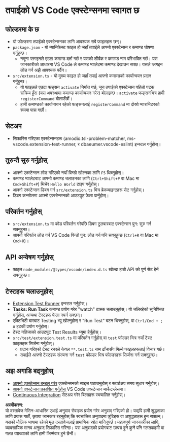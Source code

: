 # तपाईको VS Code एक्स्टेन्सनमा स्वागत छ

## फोल्डरमा के छ

* यो फोल्डरमा तपाईको एक्स्टेन्सनका लागि आवश्यक सबै फाइलहरू छन्।
* `package.json` - यो म्यानिफेस्ट फाइल हो जहाँ तपाईले आफ्नो एक्स्टेन्सन र कमाण्ड घोषणा गर्नुहुन्छ।
  * नमूना प्लगइनले एउटा कमाण्ड दर्ता गर्छ र यसको शीर्षक र कमाण्ड नाम परिभाषित गर्छ। यस जानकारीको आधारमा VS Code ले कमाण्ड प्यालेटमा कमाण्ड देखाउन सक्छ। यसले प्लगइन लोड गर्न अझै आवश्यक पर्दैन।
* `src/extension.ts` - यो मुख्य फाइल हो जहाँ तपाई आफ्नो कमाण्डको कार्यान्वयन प्रदान गर्नुहुन्छ।
  * यो फाइलले एउटा फङ्सन `activate` निर्यात गर्छ, जुन तपाईको एक्स्टेन्सन पहिलो पटक सक्रिय हुँदा (यस अवस्थामा कमाण्ड कार्यान्वयन गरेर) बोलाइन्छ। `activate` फङ्सनभित्र हामी `registerCommand` बोलाउँछौं।
  * हामी कमाण्डको कार्यान्वयन रहेको फङ्सनलाई `registerCommand` मा दोस्रो प्यारामिटरको रूपमा पास गर्छौं।

## सेटअप

* सिफारिस गरिएका एक्स्टेन्सनहरू (amodio.tsl-problem-matcher, ms-vscode.extension-test-runner, र dbaeumer.vscode-eslint) इन्स्टल गर्नुहोस्।

## तुरुन्तै सुरु गर्नुहोस्

* आफ्नो एक्स्टेन्सन लोड गरिएको नयाँ विन्डो खोल्नका लागि `F5` थिच्नुहोस्।
* कमाण्ड प्यालेटबाट आफ्नो कमाण्ड चलाउनका लागि (`Ctrl+Shift+P` वा Mac मा `Cmd+Shift+P`) थिचेर `Hello World` टाइप गर्नुहोस्।
* आफ्नो एक्स्टेन्सन डिबग गर्न `src/extension.ts` भित्र ब्रेकप्वाइन्टहरू सेट गर्नुहोस्।
* डिबग कन्सोलमा आफ्नो एक्स्टेन्सनको आउटपुट फेला पार्नुहोस्।

## परिवर्तन गर्नुहोस्

* `src/extension.ts` मा कोड परिवर्तन गरेपछि डिबग टुलबारबाट एक्स्टेन्सन पुन: सुरु गर्न सक्नुहुन्छ।
* आफ्नो परिवर्तन लोड गर्न VS Code विन्डो पुन: लोड गर्न पनि सक्नुहुन्छ (`Ctrl+R` वा Mac मा `Cmd+R`)।

## API अन्वेषण गर्नुहोस्

* फाइल `node_modules/@types/vscode/index.d.ts` खोल्दा हाम्रो API को पूर्ण सेट हेर्न सक्नुहुन्छ।

## टेस्टहरू चलाउनुहोस्

* [Extension Test Runner](https://marketplace.visualstudio.com/items?itemName=ms-vscode.extension-test-runner) इन्स्टल गर्नुहोस्।
* **Tasks: Run Task** कमाण्ड प्रयोग गरेर "watch" टास्क चलाउनुहोस्। यो चलिरहेको सुनिश्चित गर्नुहोस्, अन्यथा टेस्टहरू फेला नपर्न सक्छन्।
* एक्टिभिटी बारबाट Testing भ्यू खोल्नुहोस् र "Run Test" बटन थिच्नुहोस्, वा `Ctrl/Cmd + ; A` हटकी प्रयोग गर्नुहोस्।
* टेस्ट नतिजाको आउटपुट Test Results भ्यूमा हेर्नुहोस्।
* `src/test/extension.test.ts` मा परिवर्तन गर्नुहोस् वा `test` फोल्डर भित्र नयाँ टेस्ट फाइलहरू सिर्जना गर्नुहोस्।
  * प्रदान गरिएको टेस्ट रनरले केवल `**.test.ts` नाम ढाँचासँग मिल्ने फाइलहरूलाई विचार गर्छ।
  * तपाईले आफ्नो टेस्टहरू संरचना गर्न `test` फोल्डर भित्र फोल्डरहरू सिर्जना गर्न सक्नुहुन्छ।

## अझ अगाडि बढ्नुहोस्

* [आफ्नो एक्स्टेन्सन बन्डल गरेर](https://code.visualstudio.com/api/working-with-extensions/bundling-extension) एक्स्टेन्सनको साइज घटाउनुहोस् र स्टार्टअप समय सुधार गर्नुहोस्।
* [आफ्नो एक्स्टेन्सन प्रकाशित गर्नुहोस्](https://code.visualstudio.com/api/working-with-extensions/publishing-extension) VS Code एक्स्टेन्सन मार्केटप्लेसमा।
* [Continuous Integration](https://code.visualstudio.com/api/working-with-extensions/continuous-integration) सेटअप गरेर बिल्डहरू स्वचालित गर्नुहोस्।

**अस्वीकरण**:  
यो दस्तावेज मेसिन-आधारित एआई अनुवाद सेवाहरू प्रयोग गरेर अनुवाद गरिएको हो। यद्यपि हामी शुद्धताका लागि प्रयास गर्छौं, कृपया जानकार रहनुहोस् कि स्वचालित अनुवादमा त्रुटिहरू वा अशुद्धताहरू हुन सक्छन्। यसको मौलिक भाषामा रहेको मूल दस्तावेजलाई प्रामाणिक स्रोत मानिनुपर्छ। महत्वपूर्ण जानकारीका लागि, व्यावसायिक मानव अनुवाद सिफारिस गरिन्छ। यस अनुवादको प्रयोगबाट उत्पन्न हुने कुनै पनि गलतफहमी वा गलत व्याख्याको लागि हामी जिम्मेवार हुने छैनौं।
